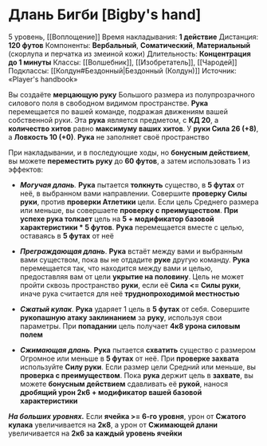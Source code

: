 # Длань Бигби [Bigby's hand]
5 уровень, [[Воплощение]]
Время накладывания: **1 действие**
Дистанция: **120 футов**
Компоненты: **Вербальный**, **Соматический**, **Материальный** (скорлупа и перчатка из змеиной кожи)
Длительность: **Концентрация до 1 минуты**
Классы: [[Волшебник]], [[Изобретатель]], [[Чародей]]
Подклассы: [[Колдун#Бездонный|Бездонный (Колдун)]]
Источник: «Player's handbook»

Вы создаёте **мерцающую руку** Большого размера из полупрозрачного силового поля в свободном видимом пространстве. **Рука** перемещается по вашей команде, подражая движениям вашей собственной руки. Эта **рука** является предметом, с **КД 20**, а **количество хитов** равно **максимуму ваших хитов**. У **руки Сила 26 (+8)**, а **Ловкость 10 (+0)**. **Рука** не заполняет своё пространство

При накладывании, и в последующие ходы, но **бонусным действием**, вы можете **переместить руку** до **60 футов**, а затем использовать 1 из эффектов:

- _**Могучая длань**._ **Рука** пытается **толкнуть** существо, в **5 футах** от неё, в выбранном вами направлении. Совершите **проверку Силы руки**, против **проверки Атлетики** цели. Если цель Среднего размера или меньше, вы совершаете **проверку с преимуществом**. **При успехе рука толкает** цель на **5 + модификатор базовой характеристики * 5 футов**. **Рука** перемещается вместе с целью, оставаясь в **5 футах** от неё

- **_Преграждающая длань_**. **Рука** встаёт между вами и выбранным вами существом, пока вы не отдадите **руке** другую команду. **Рука** перемещается так, что находится между вами и целью, предоставляя вам от цели **укрытие на половину**. Цель не может пройти сквозь пространство **руки**, если её **Сила <= Силы руки**, иначе рука считается для неё **труднопроходимой местностью**

- **_Сжатый кулак_**. **Рука** ударяет 1 цель в **5 футах** от себя. Совершите **рукопашную атаку заклинанием** за **руку**, используя свои параметры. При **попадании** цель получает **4к8 урона силовым полем**

- **_Сжимающая длань_**. **Рука** пытается **схватить** существо с размером Огромное или меньше в **5 футах** от неё. При **проверке захвата** используйте **Силу руки**. Если размер цели Средний или меньше, вы **проверка с преимуществом**. Пока **рука** держит цель в **захвате**, вы можете **бонусным действием** сдавливать её **рукой**, нанося **дробящий урон 2к6 + модификатор вашей базовой характеристики**

**_На больших уровнях._** Если **ячейка >= 6-го уровня**, урон от **Сжатого кулака** увеличивается на **2к8**, а урон от **Сжимающей длани** увеличивается на **2к6 за каждый уровень ячейки**